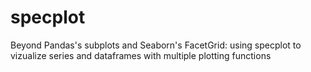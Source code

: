 # specplot
Beyond Pandas's subplots and Seaborn's FacetGrid: using specplot to vizualize series and dataframes with multiple plotting functions
